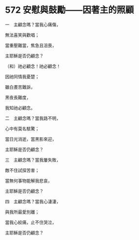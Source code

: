 # 572 安慰與鼓勵——因著主的照顧

一　主顧念嗎？當我心痛傷，

無法喜笑與歡唱；

當重壓難當，焦急且沮喪，

主耶穌是否仍顧念？

（和）祂必顧念！祂必顧念！

因祂同情我憂楚；

雖白晝苦難訴，

黑夜長難度，

我知祂必顧念。

二　主顧念嗎？當我路不明，

心中有莫名駭驚；

當日光消逝，當黑影來迎，

主耶穌是否仍顧念？

三　主顧念嗎？當我屢失敗，

敵不住試探苦害；

當無何事物能解我悲哀，

主耶穌是否仍顧念？

四　主顧念嗎？當我心淒淒，

與我所最愛別離；

當我心絞痛，止不住哭泣，

主耶穌是否仍顧念？


